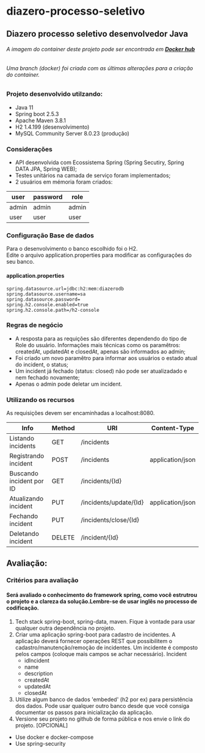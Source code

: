 # diazero-processo-seletivo
## Diazero processo seletivo desenvolvedor Java
###### A imagem do container deste projeto pode ser encontrada em **[Docker hub](https://hub.docker.com/repository/docker/r3n4nm/diazero-processo-seletivo-image)**
###### Uma branch (docker) foi criada com as últimas alterações para a criação do container.
  
### Projeto desenvolvido utilzando:  
- Java 11  
- Spring boot 2.5.3  
- Apache Maven 3.8.1  
- H2 1.4.199 (desenvolvimento)  
- MySQL Community Server 8.0.23 (produção)  

### Considerações  
- API desenvolvida com Ecossistema Spring (Spring Secutiry, Spring DATA JPA, Spring WEB);
- Testes unitários na camada de serviço foram implementados;  
- 2 usuários em mémoria foram criados:


| user  | password  | role  |
|---|---|---|
| admin  | admin  | admin  |
|  user | user  | user  |

### Configuração Base de dados  
 Para o desenvolvimento o banco escolhido foi o H2.  
 Edite o arquivo application.properties para modificar as configurações do seu banco.  
 #### application.properties
``` 
spring.datasource.url=jdbc:h2:mem:diazerodb  
spring.datasource.username=sa  
spring.datasource.password=  
spring.h2.console.enabled=true  
spring.h2.console.path=/h2-console  
```
 

### Regras de negócio
 - A resposta para as requições são diferentes dependendo do tipo de Role do usuário.
	Informações mais técnicas como os paramêtros: createdAt, updatedAt e closedAt, apenas são informados ao admin;
 - Foi criado um novo paramêtro para informar aos usuários o estado atual do incident, o status;
 - Um incident já fechado (status: closed) não pode ser atualizadado e nem fechado novamente;
 - Apenas o admin pode deletar um incident.
  
### Utilizando os recursos  
As requisições devem ser encaminhadas a localhost:8080.

| Info  | Method  | URI  | Content-Type |
|---|---|---|---|
| Listando incidents  | GET | /incidents  |   |
| Registrando incident  | POST  | /incidents   | application/json |
| Buscando incident por ID | GET | /incidents/{Id}  |   |
| Atualizando incident  | PUT | /incidents/update/{Id} | application/json |
| Fechando incident | PUT | /incidents/close/{Id} |   |
| Deletando incident | DELETE | /incident/{Id} |   |
  
  ## Avaliação:  
  ### Critérios para avaliação  
#### Será avaliado o conhecimento do framework spring, como você estrutrou o projeto e a clareza da solução.Lembre-se de usar inglês no processo de codificação.
1) Tech stack
spring-boot, spring-data, maven. Fique à vontade para usar qualquer outra dependência no projeto.
2) Criar uma aplicação spring-boot para cadastro de incidentes. A aplicação deverá fornecer operações
REST que possibilitem o cadastro/manutenção/remoção de incidentes.
Um incidente é composto pelos campos (coloque mais campos se achar necessário).
Incident
	- idIncident
	- name
	- description
	- createdAt
	- updatedAt
	- closedAt
3) Utilize algum banco de dados 'embeded' (h2 por ex) para persistência dos dados. Pode usar qualquer
outro banco desde que você consiga documentar os passos para inicialização da aplicação.
4) Versione seu projeto no github de forma pública e nos envie o link do projeto.
[OPCIONAL]
* Use docker e docker-compose
* Use spring-security
  
  
 
